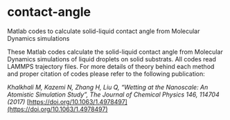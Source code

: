 # contact-angle
Matlab codes to calculate solid-liquid contact angle from Molecular Dynamics simulations

These Matlab codes calculate the solid-liquid contact angle from Molecular Dynamics simulations of liquid droplets on solid substrats. All codes read LAMMPS trajectory files. For more details of theory behind each method and proper citation of codes please refer to the following publication:

*Khalkhali M, Kazemi N, Zhang H, Liu Q, “Wetting at the Nanoscale: An Atomistic Simulation Study”, The Journal of Chemical Physics 146, 114704 (2017)*
[https://doi.org/10.1063/1.4978497](https://doi.org/10.1063/1.4978497)
